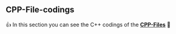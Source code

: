 ## CPP-File-codings
:+1: In this section you can see the C++ codings of the [__CPP-Files__](https://github.com/sgrmshrsm7/CPP-Files)
:metal:
